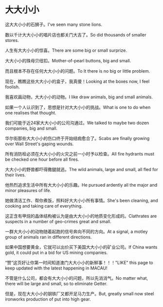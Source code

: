 # 大大小小

<p><span class="chinese">这大大小小的石狮子。</span><span class="english">I've seen many stone lions.</span></p>

<p><span class="chinese">数以千计大大小小的唱片店也都关门大吉了。</span><span class="english">So did thousands of smaller stores.</span></p>

<p><span class="chinese">人生有大大小小的惊喜。</span><span class="english">There are some big or small surprize.</span></p>

<p><span class="chinese">大大小小的珠母贝纽扣。</span><span class="english">Mother-of-pearl buttons, big and small.</span></p>

<p><span class="chinese">而且根本不存在任何大大小小的问题。</span><span class="english">To It there is no big or little problem.</span></p>

<p><span class="chinese">现在，瞧瞧这些大大小小的盒子，我真傻！</span><span class="english">Looking at the boxes now, I feel foolish.</span></p>

<p><span class="chinese">我喜欢画动物，大大小小的动物。</span><span class="english">I like draw animals, big and small animals.</span></p>

<p><span class="chinese">如果一个人认识到了，思想是针对大大小小的挑战。</span><span class="english">What is one to do when one realises that thought.</span></p>

<p><span class="chinese">我们可能于近24家大大小小的公司沟通过。</span><span class="english">We talked to maybe two dozen companies, big and small.</span></p>

<p><span class="chinese">华尔街那些大大小小的伤口终于开始结痂愈合了。</span><span class="english">Scabs are finally growing over Wall Street's gaping wounds.</span></p>

<p><span class="chinese">所有消防栓必须在大大小小的火灾之前一小时予以检查。</span><span class="english">All fire hydrants must be checked one hour before all fires.</span></p>

<p><span class="chinese">大大小小的野兽都吓得撒腿就逃。</span><span class="english">The wild animals, large and small, all fled for their lives.</span></p>

<p><span class="chinese">他热烈追求生活中所有大大小小的乐趣。</span><span class="english">He pursued ardently all the major and minor pleasures of life.</span></p>

<p><span class="chinese">她做清洁工作、帮你煮饭，照料好大大小小所有事情。</span><span class="english">She's been cleaning, and cooking and taking care of everything.</span></p>

<p><span class="chinese">这正含有甲烷的晶体结构被认为是由大大小小的地质变化形成的。</span><span class="english">Clathrates are suspects in a number of geo-crimes great and small.</span></p>

<p><span class="chinese">一群大大小小的动物随着起跑的信号奔向不同的方向。</span><span class="english">At a signal, a motley group of animals ran in different directions.</span></p>

<p><span class="chinese">如果中国想要黄金，它就可以出价买下美国大大小小的矿业公司。</span><span class="english">If China wants gold, it could put in a bid for US mining companies.</span></p>

<p><span class="chinese">“赞”这页好让你第一时间知道澳门大大小小的新觧事！！！</span><span class="english">"LIKE" this page to keep updated with the latest happening in MACAU!</span></p>

<p><span class="chinese">不管是什么公司，都会有大大小小的问题，所以先消消气。</span><span class="english">No matter what, there will be large and small, so to eliminate Getter.</span></p>

<p><span class="chinese">但是，现在大大小小的钢铁厂又都开足马力生产。</span><span class="english">But, greatly small now steel ironworks production of put into high gear.</span></p>

